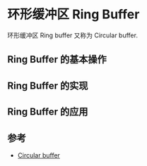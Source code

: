 # 环形缓冲区 Ring Buffer

环形缓冲区 Ring buffer 又称为 Circular buffer.

## Ring Buffer 的基本操作

## Ring Buffer 的实现

## Ring Buffer 的应用

## 参考

- [Circular buffer](https://en.wikipedia.org/wiki/Circular_buffer)